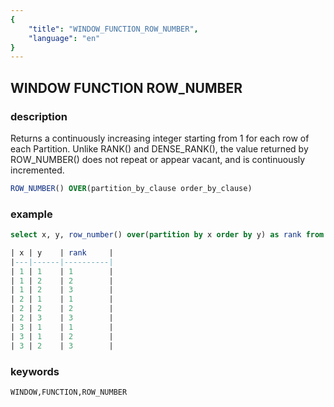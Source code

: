 ```yaml
---
{
    "title": "WINDOW_FUNCTION_ROW_NUMBER",
    "language": "en"
}
---
```


## WINDOW FUNCTION ROW_NUMBER
### description

Returns a continuously increasing integer starting from 1 for each row of each Partition. Unlike RANK() and DENSE_RANK(), the value returned by ROW_NUMBER() does not repeat or appear vacant, and is continuously incremented.

```sql
ROW_NUMBER() OVER(partition_by_clause order_by_clause)
```

### example

```sql
select x, y, row_number() over(partition by x order by y) as rank from int_t;

| x | y    | rank     |
|---|------|----------|
| 1 | 1    | 1        |
| 1 | 2    | 2        |
| 1 | 2    | 3        |
| 2 | 1    | 1        |
| 2 | 2    | 2        |
| 2 | 3    | 3        |
| 3 | 1    | 1        |
| 3 | 1    | 2        |
| 3 | 2    | 3        |
```

### keywords

    WINDOW,FUNCTION,ROW_NUMBER
